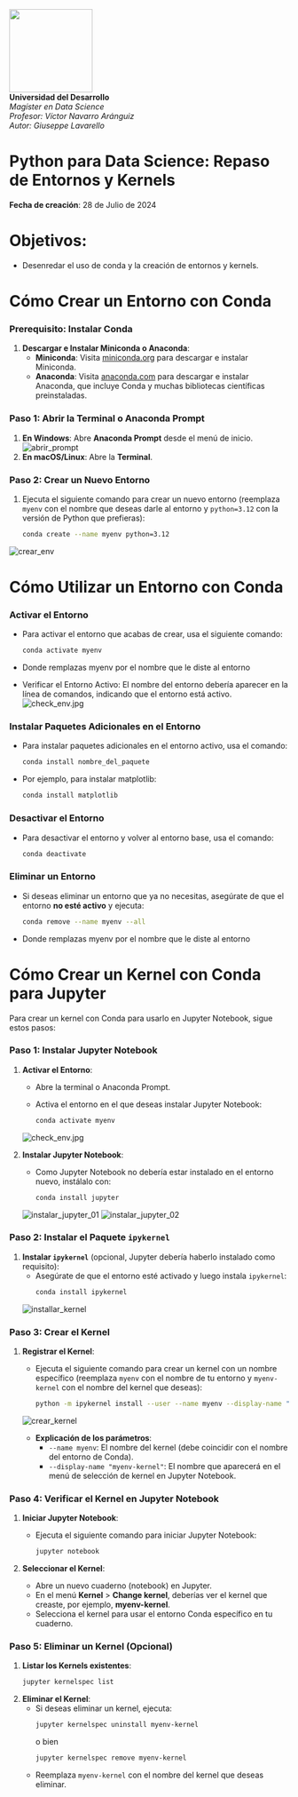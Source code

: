 <div>
<img src="https://i.ibb.co/v3CvVz9/udd-short.png" width="150"/>
    <br>
    <strong>Universidad del Desarrollo</strong><br>
    <em>Magíster en Data Science</em><br>
    <em>Profesor: Víctor Navarro Aránguiz</em><br>
    <em>Autor: Giuseppe Lavarello</em><br>
</div>

# Python para Data Science: Repaso de Entornos y Kernels 

**Fecha de creación**: 28 de Julio de 2024

# Objetivos:
- Desenredar el uso de conda y la creación de entornos y kernels.

# Cómo Crear un Entorno con Conda

### Prerequisito: Instalar Conda
1. **Descargar e Instalar Miniconda o Anaconda**:
   - **Miniconda**: Visita [miniconda.org](https://docs.conda.io/en/latest/miniconda.html) para descargar e instalar Miniconda.
   - **Anaconda**: Visita [anaconda.com](https://www.anaconda.com/products/distribution) para descargar e instalar Anaconda, que incluye Conda y muchas bibliotecas científicas preinstaladas.

### Paso 1: Abrir la Terminal o Anaconda Prompt
1. **En Windows**: Abre **Anaconda Prompt** desde el menú de inicio.  
![abrir_prompt](/Imagenes/abrir_prompt.png)
2. **En macOS/Linux**: Abre la **Terminal**.

### Paso 2: Crear un Nuevo Entorno
1. Ejecuta el siguiente comando para crear un nuevo entorno (reemplaza `myenv` con el nombre que deseas darle al entorno y `python=3.12` con la versión de Python que prefieras):
   ```sh
   conda create --name myenv python=3.12
   ```  
![crear_env](/Imagenes/crear_env.jpg)
# Cómo Utilizar un Entorno con Conda

### Activar el Entorno
- Para activar el entorno que acabas de crear, usa el siguiente comando:

    ```sh
    conda activate myenv
    ```
- Donde remplazas myenv por el nombre que le diste al entorno  
- Verificar el Entorno Activo: El nombre del entorno debería aparecer en la línea de comandos, indicando que el entorno está activo.  
![check_env.jpg](/Imagenes/check_env.jpg)

### Instalar Paquetes Adicionales en el Entorno
- Para instalar paquetes adicionales en el entorno activo, usa el comando:
    ```sh
    conda install nombre_del_paquete
    ```
- Por ejemplo, para instalar matplotlib:
    ```sh
    conda install matplotlib
    ```
###  Desactivar el Entorno
- Para desactivar el entorno y volver al entorno base, usa el comando:
    ```sh
    conda deactivate
    ```
###  Eliminar un Entorno
- Si deseas eliminar un entorno que ya no necesitas, asegúrate de que el entorno **no esté activo** y ejecuta:
    ```sh
    conda remove --name myenv --all
    ```
- Donde remplazas myenv por el nombre que le diste al entorno     
# Cómo Crear un Kernel con Conda para Jupyter

Para crear un kernel con Conda para usarlo en Jupyter Notebook, sigue estos pasos:

### Paso 1: Instalar Jupyter Notebook

1. **Activar el Entorno**:
   - Abre la terminal o Anaconda Prompt.  
   - Activa el entorno en el que deseas instalar Jupyter Notebook:  

     ```sh
     conda activate myenv
     ```
    ![check_env.jpg](/Imagenes/check_env.jpg)

2. **Instalar Jupyter Notebook**:
   - Como Jupyter Notebook no debería estar instalado en el entorno nuevo, instálalo con:
     ```sh
     conda install jupyter
     ```
    ![instalar_jupyter_01](/Imagenes/instalar_jupyter_01.jpg) 
    ![instalar_jupyter_02](/Imagenes/instalar_jupyter_02.jpg)     


### Paso 2: Instalar el Paquete `ipykernel`

1. **Instalar `ipykernel`** (opcional, Jupyter debería haberlo instalado como requisito):
   - Asegúrate de que el entorno esté activado y luego instala `ipykernel`:
     ```sh
     conda install ipykernel
     ```
    ![installar_kernel](/Imagenes/installar_kernel.jpg)  

### Paso 3: Crear el Kernel

1. **Registrar el Kernel**:
   - Ejecuta el siguiente comando para crear un kernel con un nombre específico (reemplaza `myenv` con el nombre de tu entorno y `myenv-kernel` con el nombre del kernel que deseas):
     ```sh
     python -m ipykernel install --user --name myenv --display-name "myenv-kernel"
     ```
    ![crear_kernel](/Imagenes/crear_kernel.jpg)  

   - **Explicación de los parámetros**:
     - `--name myenv`: El nombre del kernel (debe coincidir con el nombre del entorno de Conda).
     - `--display-name "myenv-kernel"`: El nombre que aparecerá en el menú de selección de kernel en Jupyter Notebook.

### Paso 4: Verificar el Kernel en Jupyter Notebook

1. **Iniciar Jupyter Notebook**:
   - Ejecuta el siguiente comando para iniciar Jupyter Notebook:
     ```sh
     jupyter notebook
     ```

2. **Seleccionar el Kernel**:
   - Abre un nuevo cuaderno (notebook) en Jupyter.
   - En el menú **Kernel** > **Change kernel**, deberías ver el kernel que creaste, por ejemplo, **myenv-kernel**.
   - Selecciona el kernel para usar el entorno Conda específico en tu cuaderno.

### Paso 5: Eliminar un Kernel (Opcional)
1. **Listar los Kernels existentes**:
     ```sh
     jupyter kernelspec list
     ```
2. **Eliminar el Kernel**:
   - Si deseas eliminar un kernel, ejecuta:
     ```sh
     jupyter kernelspec uninstall myenv-kernel
     ```
     o bien
     ```sh
     jupyter kernelspec remove myenv-kernel
     ```
   - Reemplaza `myenv-kernel` con el nombre del kernel que deseas eliminar.

